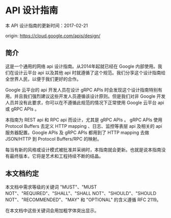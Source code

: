# API 设计指南

本 API 设计指南的更新时间：2017-02-21

origin: <https://cloud.google.com/apis/design/>


## 简介
这是一个通用的网络 api 设计指南。从2014年起就已经在 Google 内部使用。我们在设计云平台 api 以及其他 api 时就遵循了这个规范。我们分享这个设计指南给全世界人民，以便于我们更好的合作。

Google 云平台的 api 开发人员在设计 gRPC APIs 时会发现这个设计指南特别有用。并且我们强烈建议这些开发人员遵循该设计原则。但是我们对非 Google 开发人员并没有此要求，你可以在不遵循此规范的情况下正常使用 Google 云平台 api 或 gRPC APIs 。

本指南为 REST api 和 RPC api 而设计，尤其是 gRPC APIs 。 gRPC APIs 使用 Protocol Buffers 去定义 HTTP mapping 、日志、监控等表层 api 及相关的 api 服务器配置。Google APIs 及 gRPC APIs 都用到了 HTTP mapping 去做 JSON/HTTP 到 Protocol Buffers/RPC 的映射。

每当有新的风格或设计模式被批准并采纳时，本指南就会更新。也就是说本指南没有最终版本，它将是艺术和工程持续不断的结晶。


## 本文档约定
本文档中需求等级的关键词 "MUST"、"MUST NOT"、"REQUIRED"、"SHALL"、"SHALL NOT"、"SHOULD"、"SHOULD NOT"、"RECOMMENDED"、"MAY" 和 "OPTIONAL" 的含义遵循 RFC 2119。

在本文档中这些关键词会用加粗字体突出显示。
